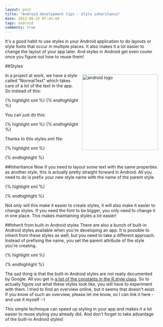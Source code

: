 ```yaml
---
layout: post
title: "Android development tips - Style inheritance"
date: 2012-06-25 07:45:04
tags: android
comments: true
---
```

It's a good habit to use styles in your Android application to do layouts or style fonts that occur in multiple places. It also makes it a lot easier to change the layout of your app later. And styles in Android get even cooler once you figure out how to reuse them!

##Styles

<img style="float: right; margin: 5px 0 5px 10px; width: 250px;" alt="android logo" src="{{ site.baseurl }}/files/images/2012/05/android.png" />

In a project at work, we have a style called "NormalText" which takes care of a lot of the text in the app. So instead of this:

{% highlight xml %}
<TextView
    android:layout_width="wrap_content"
    android:layout_height="wrap_content"
    android:textSize="14sp"
    android:textColor="#000000"
    android:text="@string/hello" />
{% endhighlight %}

You can just do this:

{% highlight xml %}
<TextView
    style="@style/NormalText"
    android:text="@string/hello" />
{% endhighlight %}

Thanks to this styles.xml file:

{% highlight xml %}
<?xml version="1.0" encoding="utf-8"?>
<resources>
    <style name="NormalText">
        <item name="android:layout_width">wrap_content</item>
        <item name="android:layout_height">wrap_content</item>
        <item name="android:textSize">14sp</item>
        <item name="android:textColor">#000000</item>
    </style>
</resources>
{% endhighlight %}

##Inheritance
Now if you need to layout some text with the same properties as another style, this is actually pretty straight forward in Android. All you need to do is prefix your new style name with the name of the parent style.

{% highlight xml %}
<style name="NormalText.Green">
    <item name="android:textColor">#00ff00</item>
</style>
{% endhighlight %}

Not only will this make it easier to create styles, it will also make it easier to change styles. If you need the font to be bigger, you only need to change it in one place. This makes maintaining styles a lot easier!

##Inherit from built-in Android styles
There are also a bunch of built-in Android styles available when you're developing an app. It is possible to inherit from these styles as well, but you need to take a different approach. Instead of prefixing the name, you set the parent attribute of the style you're creating.

{% highlight xml %}
<style name="RedText" parent="@android:style/TextAppearance">
    <item name="android:textColor">#ff0000</item>
</style>
{% endhighlight %}
 
The sad thing is that the built-in Android styles are not really documented by Google. All you get is [a list of the constants in the R.style class](http://developer.android.com/reference/android/R.style.html). So to actually figure out what these styles look like, you will have to experiment with them. I tried to find an overview online, but it seems that doesn't exist. If you know of such an overview, please let me know, so I can link it here - and use it myself :-)

This simple technique can speed up styling in your app and makes it a lot easier to reuse styling you already did. And don't forget to take advantage of the built-in Android styles!
